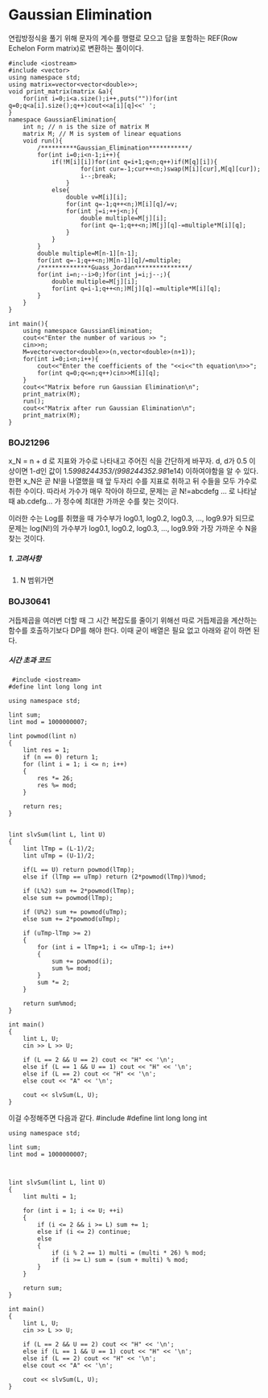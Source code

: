 # Gaussian Elimination
연립방정식을 풀기 위해 문자의 계수를 행렬로 모으고 답을 포함하는 REF(Row Echelon Form matrix)로 변환하는 풀이이다.

    #include <iostream>
    #include <vector>
    using namespace std;
    using matrix=vector<vector<double>>;
    void print_matrix(matrix &a){
        for(int i=0;i<a.size();i++,puts(""))for(int q=0;q<a[i].size();q++)cout<<a[i][q]<<' ';
    }
    namespace GaussianElimination{
        int n; // n is the size of matrix M
        matrix M; // M is system of linear equations
        void run(){
            /**********Gaussian_Elimination***********/
            for(int i=0;i<n-1;i++){
                if(!M[i][i])for(int q=i+1;q<n;q++)if(M[q][i]){
                        for(int cur=-1;cur++<n;)swap(M[i][cur],M[q][cur]);
                        i--;break;
                    }
                else{
                    double v=M[i][i];
                    for(int q=-1;q++<n;)M[i][q]/=v;
                    for(int j=i;++j<n;){
                        double multiple=M[j][i];
                        for(int q=-1;q++<n;)M[j][q]-=multiple*M[i][q];
                    }
                }
            }
            double multiple=M[n-1][n-1];
            for(int q=-1;q++<n;)M[n-1][q]/=multiple;
            /**************Guass_Jordan***************/
            for(int i=n;--i>0;)for(int j=i;j--;){
                double multiple=M[j][i];
                for(int q=i-1;q++<n;)M[j][q]-=multiple*M[i][q];
            }
        }
    }
    
    int main(){
        using namespace GaussianElimination;
        cout<<"Enter the number of various >> ";
        cin>>n;
        M=vector<vector<double>>(n,vector<double>(n+1));
        for(int i=0;i<n;i++){
            cout<<"Enter the coefficients of the "<<i<<"th equation\n>>";
            for(int q=0;q<=n;q++)cin>>M[i][q];
        }
        cout<<"Matrix before run Gaussian Elimination\n";
        print_matrix(M);
        run();
        cout<<"Matrix after run Gaussian Elimination\n";
        print_matrix(M);
    }


### BOJ21296

x_N = n + d 로 지표와 가수로 나타내고 주어진 식을 간단하게 바꾸자.
d, d가 0.5 이상이면 1-d인 값이 1.5*998244353/(998244352.98*1e14) 이하여야함을 알 수 있다.
한편 x_N은 곧 N!을 나열했을 때 앞 두자리 수를 지표로 취하고 뒤 수들을 모두 가수로 취한 수이다.
따라서 가수가 매우 작아야 하므로, 문제는 곧 N!=abcdefg ... 로 나타날 때
ab.cdefg... 가 정수에 최대한 가까운 수를 찾는 것이다.

이러한 수는 Log를 취했을 때 가수부가 log0.1, log0.2, log0.3, ..., log9.9가 되므로
문제는 log(N!)의 가수부가 log0.1, log0.2, log0.3, ..., log9.9와 가장 가까운 수 N을 찾는 것이다.

##### 1. 고려사항
1. N 범위가면

### BOJ30641
거듭제곱을 여러번 더할 때 그 시간 복잡도를 줄이기 위해선 따로 거듭제곱을 계산하는 함수를 호출하기보다 DP를 해야 한다. 이때 굳이 배열은 필요 없고 아래와 같이 하면 된다.
 ##### 시간 초과 코드
     #include <iostream>
    #define lint long long int

    using namespace std;

    lint sum;
    lint mod = 1000000007;

    lint powmod(lint n)  
    {
        lint res = 1;
    	if (n == 0) return 1;
        for (lint i = 1; i <= n; i++)
        {
            res *= 26; 
            res %= mod;
        }
        
        return res;
    }


    lint slvSum(lint L, lint U)
    {	
    	lint lTmp = (L-1)/2;
    	lint uTmp = (U-1)/2;
    	
    	if(L == U) return powmod(lTmp);
    	else if (lTmp == uTmp) return (2*powmod(lTmp))%mod;
    	
    	if (L%2) sum += 2*powmod(lTmp); 
    	else sum += powmod(lTmp);
    	
    	if (U%2) sum += powmod(uTmp);
    	else sum += 2*powmod(uTmp);
    	
    	if (uTmp-lTmp >= 2)
    	{
    		for (int i = lTmp+1; i <= uTmp-1; i++)
    		{
    			sum += powmod(i);
    			sum %= mod;
    		}
    		sum *= 2;	
    	}
    	
    	return sum%mod;
    }

    int main()
    {
        lint L, U;
        cin >> L >> U;
        
        if (L == 2 && U == 2) cout << "H" << '\n'; 
        else if (L == 1 && U == 1) cout << "H" << '\n';
        else if (L == 2) cout << "H" << '\n';
    	else cout << "A" << '\n';
    	
        cout << slvSum(L, U);
    }



    

이걸 수정해주면 다음과 같다.
    #include <iostream>
    #define lint long long int

    using namespace std;

    lint sum;
    lint mod = 1000000007;



    lint slvSum(lint L, lint U)
    {	
    	lint multi = 1;

    	for (int i = 1; i <= U; ++i)
        {
        	if (i <= 2 && i >= L) sum += 1;
        	else if (i <= 2) continue;
        	else
        	{
        		if (i % 2 == 1) multi = (multi * 26) % mod;
          		if (i >= L) sum = (sum + multi) % mod;	
    		}
        }

    	return sum;
    }

    int main()
    {
        lint L, U;
        cin >> L >> U;

        if (L == 2 && U == 2) cout << "H" << '\n'; 
        else if (L == 1 && U == 1) cout << "H" << '\n';
        else if (L == 2) cout << "H" << '\n';
    	else cout << "A" << '\n';

        cout << slvSum(L, U);
    }
